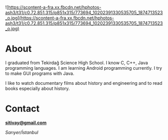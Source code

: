 ![https://scontent-a-fra.xx.fbcdn.net/hphotos-ash3/t31/c0.72.851.315/p851x315/773694_10202391330535705_1874713523_o.jpg](https://scontent-a-fra.xx.fbcdn.net/hphotos-ash3/t31/c0.72.851.315/p851x315/773694_10202391330535705_1874713523_o.jpg)

# About #

I graduated from Tekirdağ Science High School. I know C, C++, Java programming languages. I am learning Android programming currently. I try to make GUI programs with Java.

I like to watch documentary films about history and engineering and to read books especially about history.

# Contact #

**sitivay@gmail.com**

_Sarıyer/İstanbul_